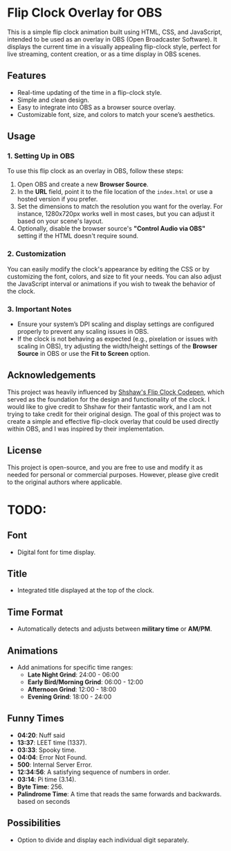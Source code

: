 # Flip Clock Overlay for OBS

This is a simple flip clock animation built using HTML, CSS, and JavaScript, intended to be used as an overlay in OBS (Open Broadcaster Software). It displays the current time in a visually appealing flip-clock style, perfect for live streaming, content creation, or as a time display in OBS scenes.

## Features
- Real-time updating of the time in a flip-clock style.
- Simple and clean design.
- Easy to integrate into OBS as a browser source overlay.
- Customizable font, size, and colors to match your scene’s aesthetics.

## Usage

### 1. **Setting Up in OBS**
To use this flip clock as an overlay in OBS, follow these steps:
1. Open OBS and create a new **Browser Source**.
2. In the **URL** field, point it to the file location of the `index.html` or use a hosted version if you prefer.
3. Set the dimensions to match the resolution you want for the overlay. For instance, 1280x720px works well in most cases, but you can adjust it based on your scene's layout.
4. Optionally, disable the browser source's **"Control Audio via OBS"** setting if the HTML doesn't require sound.

### 2. **Customization**
You can easily modify the clock's appearance by editing the CSS or by customizing the font, colors, and size to fit your needs. You can also adjust the JavaScript interval or animations if you wish to tweak the behavior of the clock.

### 3. **Important Notes**
- Ensure your system’s DPI scaling and display settings are configured properly to prevent any scaling issues in OBS.
- If the clock is not behaving as expected (e.g., pixelation or issues with scaling in OBS), try adjusting the width/height settings of the **Browser Source** in OBS or use the **Fit to Screen** option.

## Acknowledgements

This project was heavily influenced by [Shshaw's Flip Clock Codepen](https://codepen.io/shshaw/pen/vKzoLL), which served as the foundation for the design and functionality of the clock. I would like to give credit to Shshaw for their fantastic work, and I am not trying to take credit for their original design. The goal of this project was to create a simple and effective flip-clock overlay that could be used directly within OBS, and I was inspired by their implementation.

## License

This project is open-source, and you are free to use and modify it as needed for personal or commercial purposes. However, please give credit to the original authors where applicable.

# TODO:

## Font
- Digital font for time display.

## Title
- Integrated title displayed at the top of the clock.

## Time Format
- Automatically detects and adjusts between **military time** or **AM/PM**.

## Animations
- Add animations for specific time ranges:
  - **Late Night Grind**: 24:00 - 06:00
  - **Early Bird/Morning Grind**: 06:00 - 12:00
  - **Afternoon Grind**: 12:00 - 18:00
  - **Evening Grind**: 18:00 - 24:00

## Funny Times
- **04:20**: Nuff said
- **13:37**: LEET time (1337).
- **03:33**: Spooky time.
- **04:04**: Error Not Found.
- **500**: Internal Server Error.
- **12:34:56**: A satisfying sequence of numbers in order.
- **03:14**: Pi time (3.14).
- **Byte Time**: 256.
- **Palindrome Time**: A time that reads the same forwards and backwards. based on seconds

## Possibilities
- Option to divide and display each individual digit separately.
